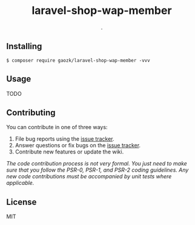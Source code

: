 <h1 align="center"> laravel-shop-wap-member </h1>

<p align="center"> .</p>


## Installing

```shell
$ composer require gaozk/laravel-shop-wap-member -vvv
```

## Usage

TODO

## Contributing

You can contribute in one of three ways:

1. File bug reports using the [issue tracker](https://github.com/gaozk/laravel-shop-wap-member/issues).
2. Answer questions or fix bugs on the [issue tracker](https://github.com/gaozk/laravel-shop-wap-member/issues).
3. Contribute new features or update the wiki.

_The code contribution process is not very formal. You just need to make sure that you follow the PSR-0, PSR-1, and PSR-2 coding guidelines. Any new code contributions must be accompanied by unit tests where applicable._

## License

MIT